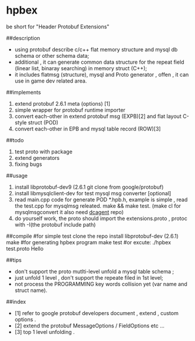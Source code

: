 # hpbex
be short for "Header Protobuf Extensions"


##description
- using protobuf describe c/c++ flat memory structure and mysql db schema or other schema data;
- additional , it can generate common data structure for the repeat field (linear list, binaray searching) in memory struct (C++); 
- it includes flatmsg (structure), mysql and Proto generator , offen , it can use in game dev  related area.



##implements

1. extend protobuf 2.6.1 meta (options) [1]
2. simple wrapper for protobuf runtime importer
3. convert each-other in extend protobuf msg (EXPB)[2] and flat layout C-style struct (POD)
4. convert each-other in EPB and  mysql table record (ROW)[3]



##todo
1. test proto with package
2. extend generators
3. fixing bugs


##usage
1. install libprotobuf-dev9 (2.6.1 git clone from google/protobuf)
2. install libmysqlclient-dev for test mysql msg converter [optional]
3. read main.cpp code for generate POD *.hpb.h, example is simple , read the test.cpp for mysqlmsg releated. make && make test. (make cl for mysqlmsgconvert it also need [dcagent](https://github.com/jj4jj/dcagent "dcagent") repo) 
4. do yourself work, the proto should import the extensions.proto , protoc with -I(the protobuf include path)

##compile
    #for simple test 
	clone the repo
	install libprotobuf-dev (2.6.1)
	make				#for generating hpbex program
	make test 			#or excute: ./hpbex test.proto Hello

##tips
- don't support the proto mutlti-level unfold a mysql table schema ;
- just unfold 1 level , don't support the repeate filed in 1st level;
- not process the PROGRAMMING key words collision yet (var name and struct name).

##index
- [1] refer to google protobuf developers document , extend , custom options .
- [2] extend the protobuf MessageOptions / FieldOptions etc ...
- [3] top 1 level unfolding .























